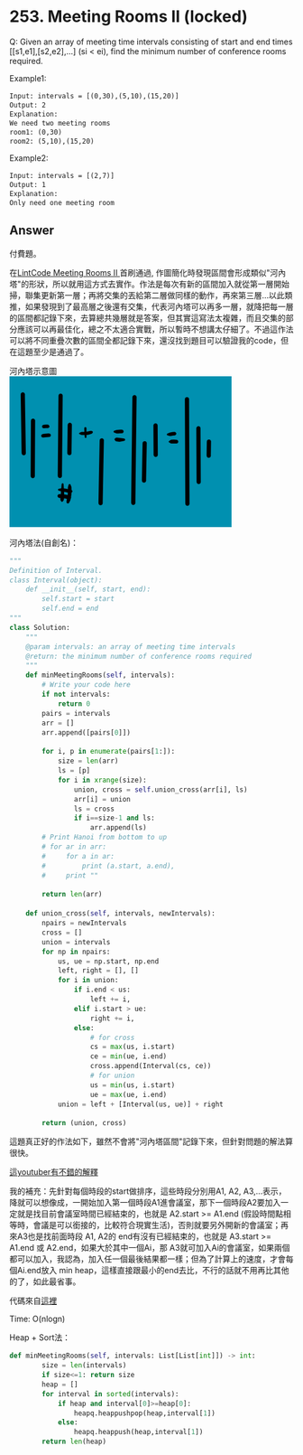 # 253. Meeting Rooms II (locked)
Q: Given an array of meeting time intervals consisting of start and end times [[s1,e1],[s2,e2],...] (si < ei), find the minimum number of conference rooms required.

Example1:
```
Input: intervals = [(0,30),(5,10),(15,20)]
Output: 2
Explanation:
We need two meeting rooms
room1: (0,30)
room2: (5,10),(15,20)
```
Example2:
```
Input: intervals = [(2,7)]
Output: 1
Explanation: 
Only need one meeting room
```
## Answer
付費題。

在[LintCode Meeting Rooms II
](https://www.lintcode.com/problem/meeting-rooms-ii/my-submissions) 首刷通過, 作圖簡化時發現區間會形成類似"河內塔"的形狀，所以就用這方式去實作。作法是每次有新的區間加入就從第一層開始掃，聯集更新第一層；再將交集的丟給第二層做同樣的動作，再來第三層...以此類推，如果發現到了最高層之後還有交集，代表河內塔可以再多一層，就降把每一層的區間都記錄下來，去算總共幾層就是答案，但其實這寫法太複雜，而且交集的部分應該可以再最佳化，總之不太適合實戰，所以暫時不想講太仔細了。不過這作法可以將不同重疊次數的區間全都記錄下來，還沒找到題目可以驗證我的code，但在這題至少是通過了。

河內塔示意圖\
![](imgs\253_1.png)

河內塔法(自創名)：
```python
"""
Definition of Interval.
class Interval(object):
    def __init__(self, start, end):
        self.start = start
        self.end = end
"""
class Solution:
    """
    @param intervals: an array of meeting time intervals
    @return: the minimum number of conference rooms required
    """
    def minMeetingRooms(self, intervals):
        # Write your code here
        if not intervals:
            return 0
        pairs = intervals
        arr = []
        arr.append([pairs[0]])

        for i, p in enumerate(pairs[1:]):
            size = len(arr)
            ls = [p]
            for i in xrange(size):
                union, cross = self.union_cross(arr[i], ls)
                arr[i] = union
                ls = cross
                if i==size-1 and ls:
                    arr.append(ls)
        # Print Hanoi from bottom to up
        # for ar in arr:
        #     for a in ar:
        #         print (a.start, a.end),
        #     print ""
        
        return len(arr)

    def union_cross(self, intervals, newIntervals):
        npairs = newIntervals
        cross = []
        union = intervals
        for np in npairs:
            us, ue = np.start, np.end
            left, right = [], []
            for i in union:
                if i.end < us:
                    left += i,
                elif i.start > ue:
                    right += i,
                else:
                    # for cross
                    cs = max(us, i.start)
                    ce = min(ue, i.end)
                    cross.append(Interval(cs, ce))
                    # for union
                    us = min(us, i.start)
                    ue = max(ue, i.end)
            union = left + [Interval(us, ue)] + right

        return (union, cross)
```

這題真正好的作法如下，雖然不會將"河內塔區間"記錄下來，但針對問題的解法算很快。

[這youtuber有不錯的解釋](https://www.youtube.com/watch?v=4MEkBvqE_2Q)

我的補充：先針對每個時段的start做排序，這些時段分別用A1, A2, A3,...表示，降就可以想像成，一開始加入第一個時段A1進會議室，那下一個時段A2要加入一定就是找目前會議室時間已經結束的，也就是 A2.start >= A1.end (假設時間點相等時，會議是可以銜接的，比較符合現實生活)，否則就要另外開新的會議室；再來A3也是找前面時段 A1, A2的 end有沒有已經結束的，也就是 A3.start >= A1.end 或 A2.end，如果大於其中一個Ai，那 A3就可加入Ai的會議室，如果兩個都可以加入，我認為，加入任一個最後結果都一樣；但為了計算上的速度，才會每個Ai.end放入 min heap，這樣直接跟最小的end去比，不行的話就不用再比其他的了，如此最省事。

代碼來自[這裡](https://zhenyu0519.github.io/2020/07/13/lc253/#253-meeting-rooms-ii-python)

Time: O(nlogn)

Heap + Sort法：
```python 3
def minMeetingRooms(self, intervals: List[List[int]]) -> int:
        size = len(intervals)
        if size<=1: return size
        heap = []
        for interval in sorted(intervals):
            if heap and interval[0]>=heap[0]:
                heapq.heappushpop(heap,interval[1])
            else:
                heapq.heappush(heap,interval[1])
        return len(heap)
```

